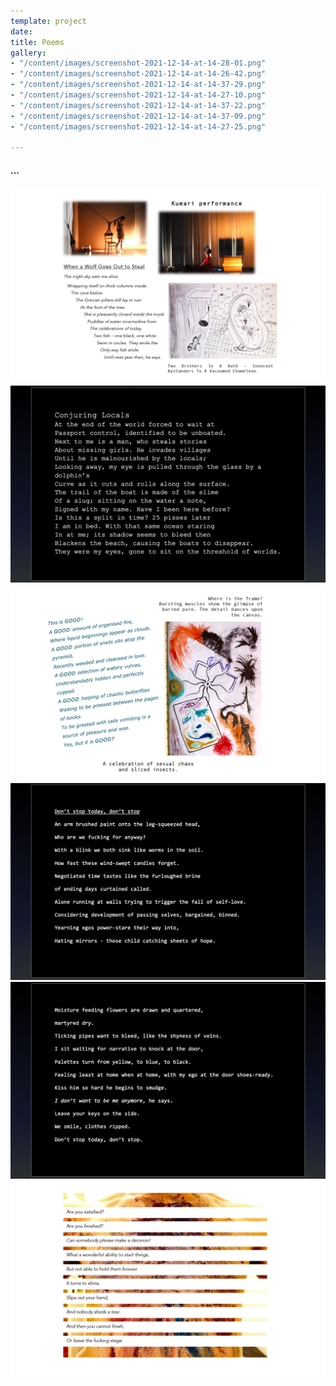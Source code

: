 ```yaml
---
template: project
date: 
title: Poems
gallery:
- "/content/images/screenshot-2021-12-14-at-14-28-01.png"
- "/content/images/screenshot-2021-12-14-at-14-26-42.png"
- "/content/images/screenshot-2021-12-14-at-14-37-29.png"
- "/content/images/screenshot-2021-12-14-at-14-27-10.png"
- "/content/images/screenshot-2021-12-14-at-14-37-22.png"
- "/content/images/screenshot-2021-12-14-at-14-37-09.png"
- "/content/images/screenshot-2021-12-14-at-14-27-25.png"

---
```

#### ...  
![](/content/images/screenshot-2021-12-14-at-14-26-42.png)![](/content/images/screenshot-2021-12-14-at-14-37-09.png)![](/content/images/screenshot-2021-12-14-at-14-27-10.png)![](/content/images/screenshot-2021-12-14-at-14-37-22.png)![](/content/images/screenshot-2021-12-14-at-14-37-29.png)![](/content/images/screenshot-2021-12-14-at-14-27-25.png)